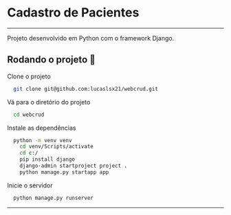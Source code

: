 
# Cadastro de Pacientes
---

Projeto desenvolvido em Python com o framework Django.

## Rodando o projeto 🚀

<!-- Este é um exemplo básico passo a passo para clonar o projeto,
instalar as dependências e iniciar o servidor. Se o seu projeto
possui mais etapas, fique à vontade para customizar ✅ --> 
Clone o projeto

```bash
  git clone git@github.com:lucaslsx21/webcrud.git
```

Vá para o diretório do projeto

```bash
  cd webcrud
```

Instale as dependências

```bash
  python -m venv venv
    cd venv/Scripts/activate
    cd c:/
    pip install django
    django-admin startproject project .
    python manage.py startapp app
```

Inicie o servidor

```bash
  python manage.py runserver
```

---
